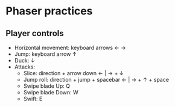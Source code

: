 # Phaser practices

## Player controls

- Horizontal movement: keyboard arrows ← →
- Jump: keyboard arrow ↑
- Duck: ↓
- Attacks:
  - Slice:
    direction + arrow down
    ← | → + ↓
  - Jump roll:
    direction + jump + spacebar
    ← | → + ↑ + space
  - Swipe blade Up: Q
  - Swipe blade Down: W
  - Swift: E
